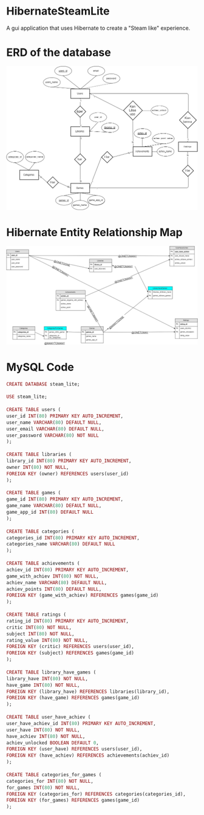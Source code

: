 # HibernateSteamLite
A gui application that uses Hibernate to create a "Steam like" experience.

# ERD of the database
![Steamlite ERD](https://github.com/Wedsa95/HibernateSteamLite/blob/master/SteamLite/img/SteamSkinERD.jpg)

# Hibernate Entity Relationship Map
![Steamlite ERM](https://github.com/Wedsa95/HibernateSteamLite/blob/master/SteamLite/img/SteamSkinHR.jpg)

# MySQL Code
```ruby
CREATE DATABASE steam_lite;

USE steam_lite;

CREATE TABLE users (
user_id INT(80) PRIMARY KEY AUTO_INCREMENT,
user_name VARCHAR(80) DEFAULT NULL, 
user_email VARCHAR(80) DEFAULT NULL,
user_password VARCHAR(80) NOT NULL
);

CREATE TABLE libraries (
library_id INT(80) PRIMARY KEY AUTO_INCREMENT,
owner INT(80) NOT NULL,
FOREIGN KEY (owner) REFERENCES users(user_id)
);

CREATE TABLE games (
game_id INT(80) PRIMARY KEY AUTO_INCREMENT,
game_name VARCHAR(80) DEFAULT NULL,
game_app_id INT(80) DEFAULT NULL
);

CREATE TABLE categories (
categories_id INT(80) PRIMARY KEY AUTO_INCREMENT,
categories_name VARCHAR(80) DEFAULT NULL
);

CREATE TABLE achievements (
achiev_id INT(80) PRIMARY KEY AUTO_INCREMENT,
game_with_achiev INT(80) NOT NULL,
achiev_name VARCHAR(80) DEFAULT NULL, 
achiev_points INT(80) DEFAULT NULL,
FOREIGN KEY (game_with_achiev) REFERENCES games(game_id)
);

CREATE TABLE ratings (
rating_id INT(80) PRIMARY KEY AUTO_INCREMENT,
critic INT(80) NOT NULL,
subject INT(80) NOT NULL,
rating_value INT(80) NOT NULL,
FOREIGN KEY (critic) REFERENCES users(user_id),
FOREIGN KEY (subject) REFERENCES games(game_id)
);

CREATE TABLE library_have_games (
library_have INT(80) NOT NULL,
have_game INT(80) NOT NULL,
FOREIGN KEY (library_have) REFERENCES libraries(library_id),
FOREIGN KEY (have_game) REFERENCES games(game_id)
);

CREATE TABLE user_have_achiev (
user_have_achiev_id INT(80) PRIMARY KEY AUTO_INCREMENT,
user_have INT(80) NOT NULL,
have_achiev INT(80) NOT NULL,
achiev_unlocked BOOLEAN DEFAULT 0,
FOREIGN KEY (user_have) REFERENCES users(user_id),
FOREIGN KEY (have_achiev) REFERENCES achievements(achiev_id)
);

CREATE TABLE categories_for_games (
categories_for INT(80) NOT NULL,
for_games INT(80) NOT NULL,
FOREIGN KEY (categories_for) REFERENCES categories(categories_id),
FOREIGN KEY (for_games) REFERENCES games(game_id)
);
```
